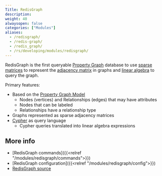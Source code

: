 ```yaml
---
Title: RedisGraph
description:
weight: 40
alwaysopen: false
categories: ["Modules"]
aliases:
  - /redisgraph/
  - /redis-graph/
  - /redis_graph/
  - /rs/developing/modules/redisgraph/
---
```

RedisGraph is the first queryable [Property Graph](https://github.com/opencypher/openCypher/blob/master/docs/property-graph-model.adoc) database to use [sparse matrices](https://en.wikipedia.org/wiki/Sparse_matrix) to represent the [adjacency matrix](https://en.wikipedia.org/wiki/Adjacency_matrix) in graphs and [linear algebra](http://faculty.cse.tamu.edu/davis/GraphBLAS.html) to query the graph.

Primary features:

- Based on the [Property Graph Model](https://github.com/opencypher/openCypher/blob/master/docs/property-graph-model.adoc)
    - Nodes (vertices) and Relationships (edges) that may have attributes
    - Nodes that can be labeled
    - Relationships have a relationship type
- Graphs represented as sparse adjacency matrices
- [Cypher](http://www.opencypher.org/) as query language
    - Cypher queries translated into linear algebra expressions

## More info

- [RedisGraph commands]({{<relref "/modules/redisgraph/commands">}})
- [RedisGraph configuration]({{<relref "/modules/redisgraph/config">}})
- [RedisGraph source](https://github.com/RedisGraph/RedisGraph)